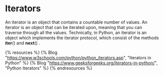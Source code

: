 # Iterators

An iterator is an object that contains a countable number of values. An iterator is an object that can be iterated upon, meaning that you can traverse through all the values. Technically, in Python, an iterator is an object which implements the iterator protocol, which consist of the methods __iter__() and __next__() .

{% resources %}
  {% Blog "https://www.w3schools.com/python/python_iterators.asp", "Iterators in Python" %}
  {% Blog "https://www.geeksforgeeks.org/iterators-in-python/", "Python Iterators" %}
{% endresources %}
